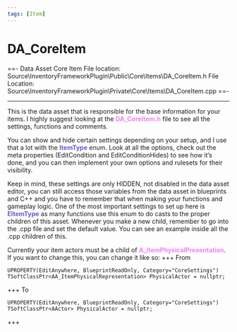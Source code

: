 ```yaml
---
tags: [Item]
---
```


# DA_CoreItem
==- Data Asset Core Item
File location: Source\InventoryFrameworkPlugin\Public\Core\Items\DA_CoreItem.h
File Location: Source\InventoryFrameworkPlugin\Private\Core\Items\DA_CoreItem.cpp
==-

---

This is the data asset that is responsible for the base information for your items. I highly suggest looking at the <span style="color:violet">**DA_CoreItem.h**</span> file to see all the settings, functions and comments.

You can show and hide certain settings depending on your setup, and I use that a lot with the <span style="color:slateblue">**ItemType**</span> enum. Look at all the options, check out the meta properties (EditCondition and EditConditionHides) to see how it’s done, and you can then implement your own options and rulesets for their visibility.

Keep in mind, these settings are only HIDDEN, not disabled in the data asset editor, you can still access those variables from the data asset in blueprints and C++ and you have to remember that when making your functions and gameplay logic.
One of the most important settings to set up here is <span style="color:slateblue">**EItemType**</span> as many functions use this enum to do casts to the proper children of this asset. Whenever you make a new child, remember to go into the .cpp file and set the default value. You can see an example inside all the .cpp children of this.

Currently your item actors must be a child of <span style="color:violet">**A_ItemPhysicalPresentation**</span>. If you want to change this, you can change it like so:
+++ From
```
UPROPERTY(EditAnywhere, BlueprintReadOnly, Category="CoreSettings")
TSoftClassPtr<AA_ItemPhysicalRepresentation> PhysicalActor = nullptr;
```
+++ To
```
UPROPERTY(EditAnywhere, BlueprintReadOnly, Category="CoreSettings")
TSoftClassPtr<AActor> PhysicalActor = nullptr;
```
+++